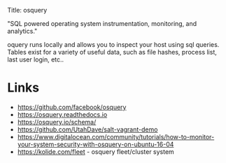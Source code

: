 Title: osquery

"SQL powered operating system instrumentation, monitoring, and analytics."

oquery runs locally and allows you to inspect your host using sql queries. Tables exist for a variety of useful data, such as file hashes, process list, last user login, etc..

# Links

- <https://github.com/facebook/osquery>
- <https://osquery.readthedocs.io>
- <https://osquery.io/schema/>
- <https://github.com/UtahDave/salt-vagrant-demo>
- <https://www.digitalocean.com/community/tutorials/how-to-monitor-your-system-security-with-osquery-on-ubuntu-16-04>
- <https://kolide.com/fleet> - osquery fleet/cluster system
